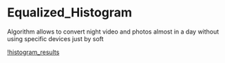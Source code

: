 # Equalized_Histogram
Algorithm allows to convert night video and photos  almost in a day without using specific devices just by soft



[!histogram_results](EqualizedHistogram1/resources/photos)
